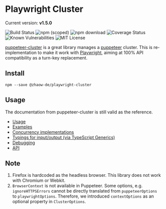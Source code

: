 # Playwright Cluster

Current version: **v1.5.0**

![Build Status](https://github.com/zhaow-de/playwright-cluster/actions/workflows/build.yml/badge.svg)
![npm (scoped)](https://img.shields.io/npm/v/@zhaow-de/playwright-cluster)
![npm download](https://img.shields.io/npm/dm/@zhaow-de/playwright-cluster)
![Coverage Status](https://coveralls.io/repos/github/zhaow-de/playwright-cluster/badge.svg?branch=main)
![Known Vulnerabilities](https://snyk.io/test/github/zhaow-de/playwright-cluster/badge.svg)
![MIT License](https://img.shields.io/npm/l/@zhaow-de/playwright-cluster.svg)

[puppeteer-cluster](https://github.com/thomasdondorf/puppeteer-cluster) is a great library manages a
[puppeteer](https://github.com/puppeteer/puppeteer) cluster. This is re-implementation to make it work with 
[Playwright](https://github.com/microsoft/playwright), aiming at 100% API compatibility as a turn-key replacement.

## Install

`npm --save @zhaow-de/playwright-cluster`

## Usage

The documentation from puppeteer-cluster is still valid as the reference.

- [Usage](https://github.com/thomasdondorf/puppeteer-cluster#usage)
- [Examples](https://github.com/thomasdondorf/puppeteer-cluster#examples)
- [Concurrency implementations](https://github.com/thomasdondorf/puppeteer-cluster#concurrency-implementations)
- [Typings for input/output (via TypeScript Generics)](https://github.com/thomasdondorf/puppeteer-cluster#typings-for-inputoutput-via-typescript-generics)
- [Debugging](https://github.com/thomasdondorf/puppeteer-cluster#debugging)
- [API](https://github.com/thomasdondorf/puppeteer-cluster#api)

## Note

1. Firefox is hardcoded as the headless browser. This library does not work with Chromium or Webkit.
2. `BrowserContext` is not available in Puppeteer. Some options, e.g. `ignoreHTTPSErrors` cannot be directly translated from 
   `puppeteerOptions` to `playwrightOptions`. Therefore, we introduced `contextOptions` as an optional property in `ClusterOptions`.
